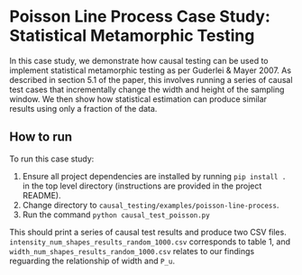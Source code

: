 # Poisson Line Process Case Study: Statistical Metamorphic Testing
In this case study, we demonstrate how causal testing can be used to implement statistical metamorphic testing as per Guderlei & Mayer 2007. As described in section 5.1 of the paper, this involves running a series of causal test cases that incrementally change the width and height of the sampling window. We then show how statistical estimation can produce similar results using only a fraction of the data.

## How to run
To run this case study:
1. Ensure all project dependencies are installed by running `pip install .` in the top level directory
   (instructions are provided in the project README).
2. Change directory to `causal_testing/examples/poisson-line-process`.
3. Run the command `python causal_test_poisson.py`

This should print a series of causal test results and produce two CSV files. `intensity_num_shapes_results_random_1000.csv` corresponds to table 1, and `width_num_shapes_results_random_1000.csv` relates to our findings reguarding the relationship of width and `P_u`.
